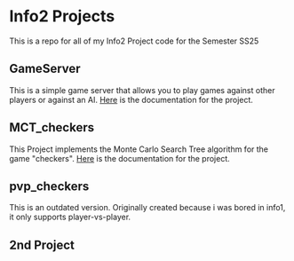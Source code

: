 # Info2 Projects
This is a repo for all of my Info2 Project code for the Semester SS25
## GameServer
This is a simple game server that allows you to play games against other players or against an AI.
[Here](./GameServer/README.md) is the documentation for the project.
## MCT_checkers
This Project implements the Monte Carlo Search Tree algorithm for the game "checkers".
[Here](./MCTS_checkers/README.md) is the documentation for the project.
## pvp_checkers
This is an outdated version. Originally created because i was bored in info1, it only supports player-vs-player.
## 2nd Project